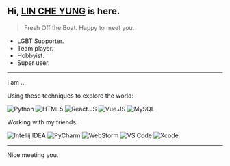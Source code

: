 <head>
  <link rel="stylesheet" href="https://cdn.jsdelivr.net/npm/@fortawesome/fontawesome-free/css/all.min.css">
</head>

## Hi, [LIN CHE YUNG](https://github.com/LINCHEYUNG) is here.

> Fresh Off the Boat. Happy to meet you.

- LGBT Supporter.
- Team player.
- Hobbyist.
- Super user.


---

I am ...

Using these techniques to explore the world:

![Python](https://img.shields.io/badge/-Python-375A81?style=for-the-badge&logo=Python&logoColor=default)
![HTML5](https://img.shields.io/badge/-HTML5-E34F26?style=for-the-badge&logo=HTML5&logoColor=white)
![React.JS](https://img.shields.io/badge/-React.js-35495c?&style=for-the-badge&logo=React&logoColor=default)
![Vue.JS](https://img.shields.io/badge/-Vue.js-35495c?&style=for-the-badge&logo=vue.js&logoColor=default)
![MySQL](https://img.shields.io/badge/-MySQL-4479A1?style=for-the-badge&logo=MySQL&logoColor=white)


Working with my friends:

![Intellij IDEA](https://img.shields.io/badge/-Intellij%20IDEA-red?style=for-the-badge&logo=Intellij%20Idea&logoColor=default)
![PyCharm](https://img.shields.io/badge/-PyCharm-375A81?style=for-the-badge&logo=PyCharm&logoColor=default)
![WebStorm](https://img.shields.io/badge/-WebStorm-51A5DD?style=for-the-badge&logo=Webstorm&logoColor=default)
![VS Code](https://img.shields.io/badge/-VS%20Code-007ACC?style=for-the-badge&logo=Visual%20Studio%20Code&logoColor=white)
![Xcode](https://img.shields.io/badge/-Xcode-1575F9?style=for-the-badge&logo=Xcode&logoColor=white)


---

Nice meeting you.
